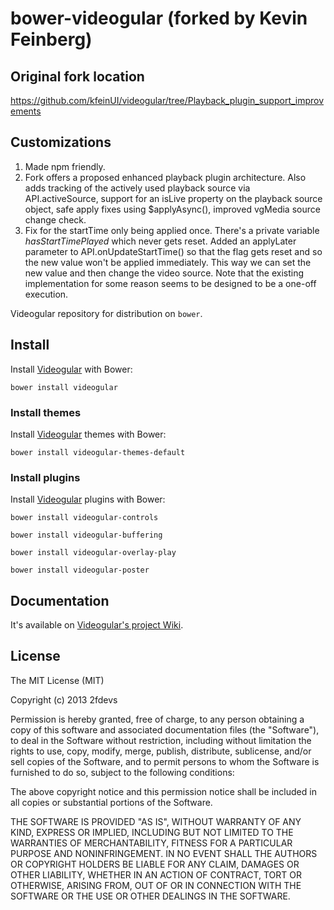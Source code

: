 bower-videogular (forked by Kevin Feinberg)
================

## Original fork location
https://github.com/kfeinUI/videogular/tree/Playback_plugin_support_improvements

## Customizations
1) Made npm friendly.
2) Fork offers a proposed enhanced playback plugin architecture. Also adds tracking of the actively used playback source via API.activeSource, support for an isLive property on the playback source object, safe apply fixes using $applyAsync(), improved vgMedia source change check.
3) Fix for the startTime only being applied once. There's a private variable <em>hasStartTimePlayed</em> which never gets reset. Added an applyLater parameter to API.onUpdateStartTime() so that the flag gets reset and so the new value won't be applied immediately. This way we can set the new value and then change the video source. Note that the existing implementation for some reason seems to be designed to be a one-off execution.

Videogular repository for distribution on `bower`.

## Install

Install [Videogular](http://www.videogular.com/) with Bower:

`bower install videogular`

### Install themes

Install [Videogular](http://www.videogular.com/) themes with Bower:

`bower install videogular-themes-default`

### Install plugins

Install [Videogular](http://www.videogular.com/) plugins with Bower:

`bower install videogular-controls`

`bower install videogular-buffering`

`bower install videogular-overlay-play`

`bower install videogular-poster`

## Documentation

It's available on [Videogular's project Wiki](https://github.com/2fdevs/videogular/wiki).

## License

The MIT License (MIT)

Copyright (c) 2013 2fdevs

Permission is hereby granted, free of charge, to any person obtaining a copy of
this software and associated documentation files (the "Software"), to deal in
the Software without restriction, including without limitation the rights to
use, copy, modify, merge, publish, distribute, sublicense, and/or sell copies of
the Software, and to permit persons to whom the Software is furnished to do so,
subject to the following conditions:

The above copyright notice and this permission notice shall be included in all
copies or substantial portions of the Software.

THE SOFTWARE IS PROVIDED "AS IS", WITHOUT WARRANTY OF ANY KIND, EXPRESS OR
IMPLIED, INCLUDING BUT NOT LIMITED TO THE WARRANTIES OF MERCHANTABILITY, FITNESS
FOR A PARTICULAR PURPOSE AND NONINFRINGEMENT. IN NO EVENT SHALL THE AUTHORS OR
COPYRIGHT HOLDERS BE LIABLE FOR ANY CLAIM, DAMAGES OR OTHER LIABILITY, WHETHER
IN AN ACTION OF CONTRACT, TORT OR OTHERWISE, ARISING FROM, OUT OF OR IN
CONNECTION WITH THE SOFTWARE OR THE USE OR OTHER DEALINGS IN THE SOFTWARE.
